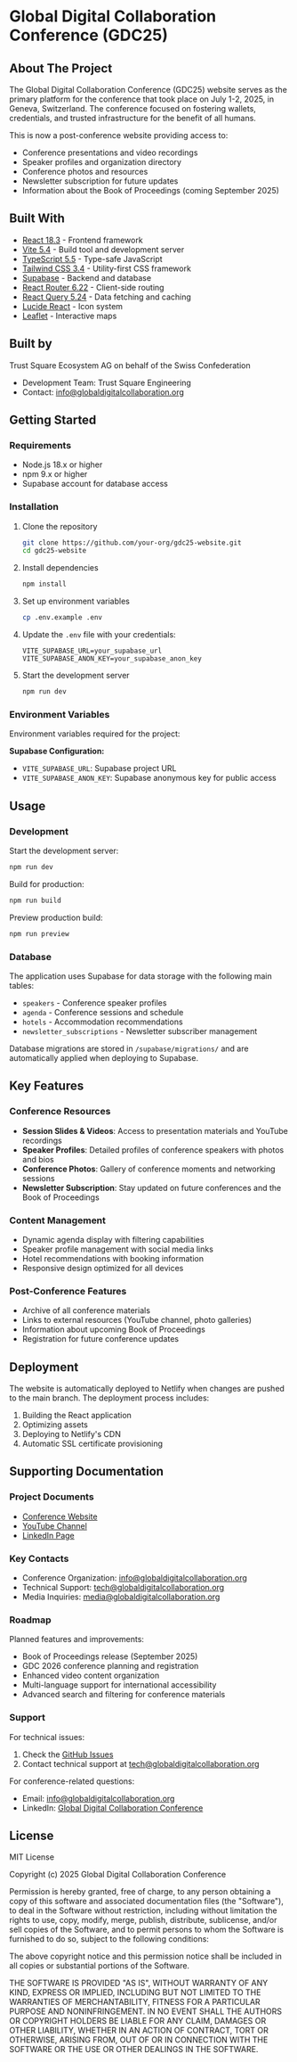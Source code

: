 # Global Digital Collaboration Conference (GDC25)

## About The Project

The Global Digital Collaboration Conference (GDC25) website serves as the primary platform for the conference that took place on July 1-2, 2025, in Geneva, Switzerland. The conference focused on fostering wallets, credentials, and trusted infrastructure for the benefit of all humans.

This is now a post-conference website providing access to:
- Conference presentations and video recordings
- Speaker profiles and organization directory
- Conference photos and resources
- Newsletter subscription for future updates
- Information about the Book of Proceedings (coming September 2025)

## Built With

- [React 18.3](https://reactjs.org/) - Frontend framework
- [Vite 5.4](https://vitejs.dev/) - Build tool and development server
- [TypeScript 5.5](https://www.typescriptlang.org/) - Type-safe JavaScript
- [Tailwind CSS 3.4](https://tailwindcss.com/) - Utility-first CSS framework
- [Supabase](https://supabase.com/) - Backend and database
- [React Router 6.22](https://reactrouter.com/) - Client-side routing
- [React Query 5.24](https://tanstack.com/query/latest) - Data fetching and caching
- [Lucide React](https://lucide.dev/) - Icon system
- [Leaflet](https://leafletjs.com/) - Interactive maps

## Built by

Trust Square Ecosystem AG on behalf of the Swiss Confederation
- Development Team: Trust Square Engineering
- Contact: info@globaldigitalcollaboration.org

## Getting Started

### Requirements

- Node.js 18.x or higher
- npm 9.x or higher
- Supabase account for database access

### Installation

1. Clone the repository
   ```sh
   git clone https://github.com/your-org/gdc25-website.git
   cd gdc25-website
   ```

2. Install dependencies
   ```sh
   npm install
   ```

3. Set up environment variables
   ```sh
   cp .env.example .env
   ```

4. Update the `.env` file with your credentials:
   ```
   VITE_SUPABASE_URL=your_supabase_url
   VITE_SUPABASE_ANON_KEY=your_supabase_anon_key
   ```

5. Start the development server
   ```sh
   npm run dev
   ```

### Environment Variables

Environment variables required for the project:

**Supabase Configuration:**
- `VITE_SUPABASE_URL`: Supabase project URL
- `VITE_SUPABASE_ANON_KEY`: Supabase anonymous key for public access

## Usage

### Development

Start the development server:
```sh
npm run dev
```

Build for production:
```sh
npm run build
```

Preview production build:
```sh
npm run preview
```

### Database

The application uses Supabase for data storage with the following main tables:
- `speakers` - Conference speaker profiles
- `agenda` - Conference sessions and schedule
- `hotels` - Accommodation recommendations
- `newsletter_subscriptions` - Newsletter subscriber management

Database migrations are stored in `/supabase/migrations/` and are automatically applied when deploying to Supabase.

## Key Features

### Conference Resources
- **Session Slides & Videos**: Access to presentation materials and YouTube recordings
- **Speaker Profiles**: Detailed profiles of conference speakers with photos and bios
- **Conference Photos**: Gallery of conference moments and networking sessions
- **Newsletter Subscription**: Stay updated on future conferences and the Book of Proceedings

### Content Management
- Dynamic agenda display with filtering capabilities
- Speaker profile management with social media links
- Hotel recommendations with booking information
- Responsive design optimized for all devices

### Post-Conference Features
- Archive of all conference materials
- Links to external resources (YouTube channel, photo galleries)
- Information about upcoming Book of Proceedings
- Registration for future conference updates

## Deployment

The website is automatically deployed to Netlify when changes are pushed to the main branch. The deployment process includes:

1. Building the React application
2. Optimizing assets
3. Deploying to Netlify's CDN
4. Automatic SSL certificate provisioning

## Supporting Documentation

### Project Documents

- [Conference Website](https://globaldigitalcollaboration.org)
- [YouTube Channel](https://www.youtube.com/@GlobalDigitalCollaboration)
- [LinkedIn Page](https://www.linkedin.com/company/global-digital-collaboration-event/)

### Key Contacts

- Conference Organization: info@globaldigitalcollaboration.org
- Technical Support: tech@globaldigitalcollaboration.org
- Media Inquiries: media@globaldigitalcollaboration.org

### Roadmap

Planned features and improvements:

- Book of Proceedings release (September 2025)
- GDC 2026 conference planning and registration
- Enhanced video content organization
- Multi-language support for international accessibility
- Advanced search and filtering for conference materials

### Support

For technical issues:
1. Check the [GitHub Issues](https://github.com/your-org/gdc25-website/issues)
2. Contact technical support at tech@globaldigitalcollaboration.org

For conference-related questions:
- Email: info@globaldigitalcollaboration.org
- LinkedIn: [Global Digital Collaboration Conference](https://www.linkedin.com/company/global-digital-collaboration-event/)

## License

MIT License

Copyright (c) 2025 Global Digital Collaboration Conference

Permission is hereby granted, free of charge, to any person obtaining a copy
of this software and associated documentation files (the "Software"), to deal
in the Software without restriction, including without limitation the rights
to use, copy, modify, merge, publish, distribute, sublicense, and/or sell
copies of the Software, and to permit persons to whom the Software is
furnished to do so, subject to the following conditions:

The above copyright notice and this permission notice shall be included in all
copies or substantial portions of the Software.

THE SOFTWARE IS PROVIDED "AS IS", WITHOUT WARRANTY OF ANY KIND, EXPRESS OR
IMPLIED, INCLUDING BUT NOT LIMITED TO THE WARRANTIES OF MERCHANTABILITY,
FITNESS FOR A PARTICULAR PURPOSE AND NONINFRINGEMENT. IN NO EVENT SHALL THE
AUTHORS OR COPYRIGHT HOLDERS BE LIABLE FOR ANY CLAIM, DAMAGES OR OTHER
LIABILITY, WHETHER IN AN ACTION OF CONTRACT, TORT OR OTHERWISE, ARISING FROM,
OUT OF OR IN CONNECTION WITH THE SOFTWARE OR THE USE OR OTHER DEALINGS IN THE
SOFTWARE.
